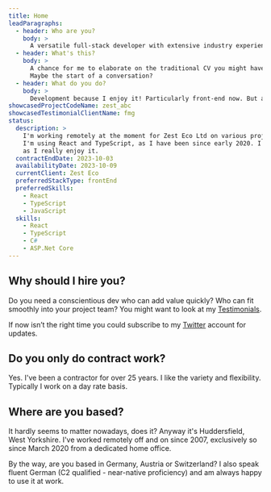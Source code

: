```yaml
---
title: Home
leadParagraphs:
  - header: Who are you?
    body: >
      A versatile full-stack developer with extensive industry experience, currently working with React and TypeScript.
  - header: What's this?
    body: >
      A chance for me to elaborate on the traditional CV you might have in your hand, to add some colour and context.
      Maybe the start of a conversation?
  - header: What do you do?
    body: >
      Development because I enjoy it! Particularly front-end now. But also analysis, design, helping choose technologies, running meetings, presentations, demos, mentoring ...
showcasedProjectCodeName: zest_abc
showcasedTestimonialClientName: fmg
status:
  description: >
    I'm working remotely at the moment for Zest Eco Ltd on various projects. 
    I'm using React and TypeScript, as I have been since early 2020. I'm sticking with front-end focused work for now 
    as I really enjoy it.
  contractEndDate: 2023-10-03
  availabilityDate: 2023-10-09
  currentClient: Zest Eco
  preferredStackType: frontEnd
  preferredSkills:
    - React
    - TypeScript
    - JavaScript
  skills:
    - React
    - TypeScript
    - C#
    - ASP.Net Core
---
```


## Why should I hire you?

Do you need a conscientious dev who can add value quickly? Who can fit smoothly into your project team? You might want to look at my <a href="/testimonials">Testimonials</a>.

If now isn’t the right time you could subscribe to my <a href="https://twitter.com/mcharper" target="blank">Twitter</a> account for updates.

## Do you only do contract work?

Yes. I've been a contractor for over 25 years. I like the variety and flexibility. Typically I work on a day rate basis.

## Where are you based?

It hardly seems to matter nowadays, does it? Anyway it's Huddersfield, West Yorkshire. I've worked remotely off and on since 2007, exclusively so since March 2020 from a dedicated home office.

By the way, are you based in Germany, Austria or Switzerland? I also speak fluent German (C2 qualified - near-native proficiency) and am always happy to use it at work.
